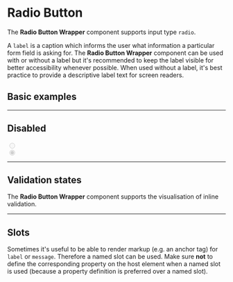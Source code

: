# Radio Button

The **Radio Button Wrapper** component supports input type `radio`.

A `label` is a caption which informs the user what information a particular form field is asking for. The **Radio Button Wrapper** component can be used with or without a label but it's recommended to keep the label visible for better accessibility whenever possible. When used without a label, it's best practice to provide a descriptive label text for screen readers.  

## Basic examples

<Playground :childElementLayout="{spacing: 'block'}">
  <template #configurator>
    <select v-model="label">
      <option selected value="show">With label</option>
      <option value="hide">Without label</option>
      <option value="responsive">Responsive</option>
    </select>
  </template>
  <template>
    <p-radio-button-wrapper label="Some label" :hide-label="label === 'hide' ? 'true' : label === 'responsive' ? '{ base: true, l: false }' : 'false'">
      <input type="radio" name="some-name-1" value="yes" />
    </p-radio-button-wrapper>
    <p-radio-button-wrapper label="Some label" :hide-label="label === 'hide' ? 'true' : label === 'responsive' ? '{ base: true, l: false }' : 'false'">
      <input type="radio" name="some-name-1" value="no" />
    </p-radio-button-wrapper>
  </template>
</Playground>

---

## Disabled

<Playground :childElementLayout="{spacing: 'block'}">    
  <p-radio-button-wrapper label="Some label">
    <input type="radio" name="some-name-4" value="yes" disabled="disabled"/>
  </p-radio-button-wrapper>
  <p-radio-button-wrapper label="Some label">
    <input type="radio" name="some-name-4" value="no" checked="checked" disabled="disabled"/>
  </p-radio-button-wrapper>
</Playground>

---

## Validation states

The **Radio Button Wrapper** component supports the visualisation of inline validation.

<Playground :childElementLayout="{spacing: 'block'}">
  <template #configurator>
    <select v-model="state">
      <option disabled>Select a validation state</option>
      <option value="error">Error</option>
      <option value="success">Success</option>
      <option value="none">None</option>
    </select>
  </template>
  <template>
    <p-radio-button-wrapper label="Some label" :state="state">
      <input type="radio" name="some-name-5" value="yes" />
    </p-radio-button-wrapper>
    <p-radio-button-wrapper label="Some label" :state="state" :message="state !== 'none' ? `Some ${state} validation message.` : ''">
      <input type="radio" name="some-name-5" value="no" />
    </p-radio-button-wrapper>
  </template>
</Playground>

---

## Slots

Sometimes it's useful to be able to render markup (e.g. an anchor tag) for `label` or `message`. Therefore a named slot can be used. Make sure **not** to define the corresponding property on the host element when a named slot is used (because a property definition is preferred over a named slot).

<Playground :childElementLayout="{spacing: 'block'}">
  <template>
    <p-radio-button-wrapper state="error">
      <span slot="label">Some label with a <a href="https://designsystem.porsche.com">link</a>.</span>
      <input type="radio" name="some-name-6" value="yes" />
    </p-radio-button-wrapper>
    <p-radio-button-wrapper state="error">
      <span slot="label">Some label with a <a href="https://designsystem.porsche.com">link</a>.</span>
      <input type="radio" name="some-name-6" value="no" />
      <span slot="message">Some error message with a <a href="https://designsystem.porsche.com">link</a>.</span>
    </p-radio-button-wrapper>
  </template>
</Playground>

<script lang="ts">
  import { Component, Vue } from 'vue-property-decorator';
  
  @Component
  export default class PlaygroundRadioButtonWrapper extends Vue {
    public state: string = 'error';
    public label: string = 'show';
  }
</script>

<style lang="css">
  p-radio-button-wrapper {
    display: block;
  }
</style>